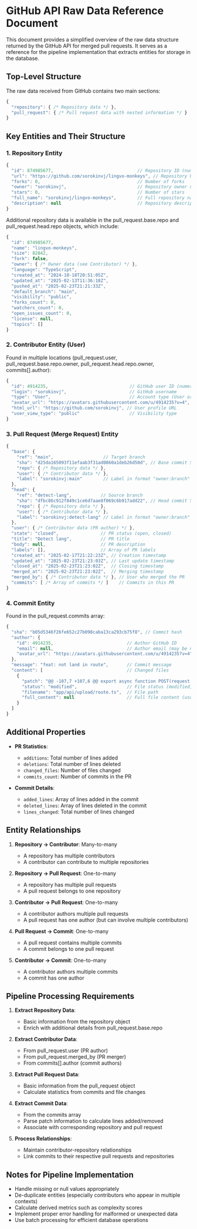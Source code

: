 # GitHub API Raw Data Reference Document

This document provides a simplified overview of the raw data structure returned by the GitHub API for merged pull requests. It serves as a reference for the pipeline implementation that extracts entities for storage in the database.

## Top-Level Structure

The raw data received from GitHub contains two main sections:

```javascript
{
  "repository": { /* Repository data */ },
  "pull_request": { /* Pull request data with nested information */ }
}
```

## Key Entities and Their Structure

### 1. Repository Entity

```javascript
{
  "id": 874985677,                                // Repository ID (numeric)
  "url": "https://github.com/sorokinvj/lingvo-monkeys", // Repository URL
  "forks": 0,                                     // Number of forks
  "owner": "sorokinvj",                           // Repository owner username
  "stars": 0,                                     // Number of stars
  "full_name": "sorokinvj/lingvo-monkeys",        // Full repository name (owner/repo)
  "description": null                             // Repository description
}
```

Additional repository data is available in the pull_request.base.repo and pull_request.head.repo objects, which include:

```javascript
{
  "id": 874985677,
  "name": "lingvo-monkeys",
  "size": 82842,
  "fork": false,
  "owner": { /* Owner data (see Contributor) */ },
  "language": "TypeScript",
  "created_at": "2024-10-18T20:51:05Z",
  "updated_at": "2025-02-13T11:36:18Z",
  "pushed_at": "2025-02-23T21:21:33Z",
  "default_branch": "main",
  "visibility": "public",
  "forks_count": 0,
  "watchers_count": 0,
  "open_issues_count": 0,
  "license": null,
  "topics": []
}
```

### 2. Contributor Entity (User)

Found in multiple locations (pull_request.user, pull_request.base.repo.owner, pull_request.head.repo.owner, commits[].author):

```javascript
{
  "id": 4914235,                               // GitHub user ID (numeric)
  "login": "sorokinvj",                        // GitHub username
  "type": "User",                              // Account type (User or Organization)
  "avatar_url": "https://avatars.githubusercontent.com/u/4914235?v=4", // Avatar image URL
  "html_url": "https://github.com/sorokinvj", // User profile URL
  "user_view_type": "public"                   // Visibility type
}
```

### 3. Pull Request (Merge Request) Entity

```javascript
{
  "base": {
    "ref": "main",                   // Target branch
    "sha": "d25da165093f11efaab3f31ad0860a1deb26d50d", // Base commit SHA
    "repo": { /* Repository data */ },
    "user": { /* Contributor data */ },
    "label": "sorokinvj:main"        // Label in format "owner:branch"
  },
  "head": {
    "ref": "detect-lang",           // Source branch
    "sha": "dfbc86c912f849c1ce6d7aae8f069c6b917add22", // Head commit SHA
    "repo": { /* Repository data */ },
    "user": { /* Contributor data */ },
    "label": "sorokinvj:detect-lang" // Label in format "owner:branch"
  },
  "user": { /* Contributor data (PR author) */ },
  "state": "closed",                // PR status (open, closed)
  "title": "Detect lang",           // PR title
  "body": null,                     // PR description
  "labels": [],                     // Array of PR labels
  "created_at": "2025-02-17T21:22:23Z", // Creation timestamp
  "updated_at": "2025-02-23T21:23:03Z", // Last update timestamp
  "closed_at": "2025-02-23T21:23:02Z",  // Closing timestamp
  "merged_at": "2025-02-23T21:23:02Z",  // Merging timestamp
  "merged_by": { /* Contributor data */ }, // User who merged the PR
  "commits": [ /* Array of commits */ ]    // Commits in this PR
}
```

### 4. Commit Entity

Found in the pull_request.commits array:

```javascript
{
  "sha": "b05d5346f26fe652c27b098caba13ca293cb75f8", // Commit hash
  "author": {
    "id": 4914235,                            // Author GitHub ID
    "email": null,                            // Author email (may be null)
    "avatar_url": "https://avatars.githubusercontent.com/u/4914235?v=4" // Author avatar
  },
  "message": "feat: not land in route",       // Commit message
  "content": [                                // Changed files
    {
      "patch": "@@ -107,7 +107,6 @@ export async function POST(request: NextRequest) {\n             {\n               punctuate: true,\n               model: 'nova-3',\n-              language: 'en-US',\n               paragraphs: true,\n               smart_format: true,\n             }", // Diff patch
      "status": "modified",                   // File status (modified, added, deleted, renamed)
      "filename": "app/api/upload/route.ts",  // File path
      "full_content": null                    // Full file content (usually null)
    }
  ]
}
```

## Additional Properties

- **PR Statistics**:
  - `additions`: Total number of lines added
  - `deletions`: Total number of lines deleted
  - `changed_files`: Number of files changed
  - `commits_count`: Number of commits in the PR

- **Commit Details**:
  - `added_lines`: Array of lines added in the commit
  - `deleted_lines`: Array of lines deleted in the commit
  - `lines_changed`: Total number of lines changed

## Entity Relationships

1. **Repository → Contributor**: Many-to-many
   - A repository has multiple contributors
   - A contributor can contribute to multiple repositories

2. **Repository → Pull Request**: One-to-many
   - A repository has multiple pull requests
   - A pull request belongs to one repository

3. **Contributor → Pull Request**: One-to-many
   - A contributor authors multiple pull requests
   - A pull request has one author (but can involve multiple contributors)

4. **Pull Request → Commit**: One-to-many
   - A pull request contains multiple commits
   - A commit belongs to one pull request

5. **Contributor → Commit**: One-to-many
   - A contributor authors multiple commits
   - A commit has one author

## Pipeline Processing Requirements

1. **Extract Repository Data**:
   - Basic information from the repository object
   - Enrich with additional details from pull_request.base.repo

2. **Extract Contributor Data**:
   - From pull_request.user (PR author)
   - From pull_request.merged_by (PR merger)
   - From commits[].author (commit authors)

3. **Extract Pull Request Data**:
   - Basic information from the pull_request object
   - Calculate statistics from commits and file changes

4. **Extract Commit Data**:
   - From the commits array
   - Parse patch information to calculate lines added/removed
   - Associate with corresponding repository and pull request

5. **Process Relationships**:
   - Maintain contributor-repository relationships
   - Link commits to their respective pull requests and repositories

## Notes for Pipeline Implementation

- Handle missing or null values appropriately
- De-duplicate entities (especially contributors who appear in multiple contexts)
- Calculate derived metrics such as complexity scores
- Implement proper error handling for malformed or unexpected data
- Use batch processing for efficient database operations 